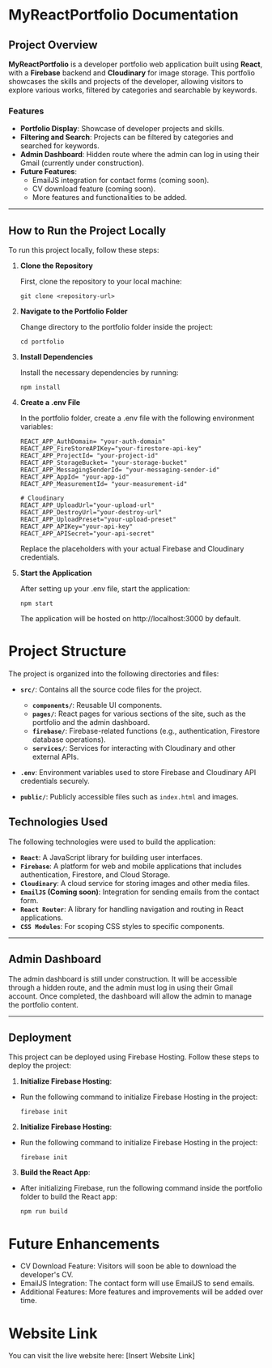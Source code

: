 # MyReactPortfolio Documentation

## Project Overview

**MyReactPortfolio** is a developer portfolio web application built using **React**, with a **Firebase** backend and **Cloudinary** for image storage. This portfolio showcases the skills and projects of the developer, allowing visitors to explore various works, filtered by categories and searchable by keywords.

### Features

- **Portfolio Display**: Showcase of developer projects and skills.
- **Filtering and Search**: Projects can be filtered by categories and searched for keywords.
- **Admin Dashboard**: Hidden route where the admin can log in using their Gmail (currently under construction).
- **Future Features**:
  - EmailJS integration for contact forms (coming soon).
  - CV download feature (coming soon).
  - More features and functionalities to be added.

---

## How to Run the Project Locally

To run this project locally, follow these steps:

1. **Clone the Repository**

   First, clone the repository to your local machine:

   ```
   git clone <repository-url>
   ```

2. **Navigate to the Portfolio Folder**

   Change directory to the portfolio folder inside the project:

   ```
   cd portfolio
   ```

3. **Install Dependencies**

   Install the necessary dependencies by running:

   ```
   npm install
   ```

4. **Create a .env File**

   In the portfolio folder, create a .env file with the following environment variables:

   ```
   REACT_APP_AuthDomain= "your-auth-domain"
   REACT_APP_FireStoreAPIKey="your-firestore-api-key"
   REACT_APP_ProjectId= "your-project-id"
   REACT_APP_StorageBucket= "your-storage-bucket"
   REACT_APP_MessagingSenderId= "your-messaging-sender-id"
   REACT_APP_AppId= "your-app-id"
   REACT_APP_MeasurementId= "your-measurement-id"

   # Cloudinary
   REACT_APP_UploadUrl="your-upload-url"
   REACT_APP_DestroyUrl="your-destroy-url"
   REACT_APP_UploadPreset="your-upload-preset"
   REACT_APP_APIKey="your-api-key"
   REACT_APP_APISecret="your-api-secret"
   ```

   Replace the placeholders with your actual Firebase and Cloudinary credentials.

5. **Start the Application**

   After setting up your .env file, start the application:

   ```
   npm start
   ```

   The application will be hosted on http://localhost:3000 by default.

# Project Structure

The project is organized into the following directories and files:

- **`src/`**: Contains all the source code files for the project.

  - **`components/`**: Reusable UI components.
  - **`pages/`**: React pages for various sections of the site, such as the portfolio and the admin dashboard.
  - **`firebase/`**: Firebase-related functions (e.g., authentication, Firestore database operations).
  - **`services/`**: Services for interacting with Cloudinary and other external APIs.

- **`.env`**: Environment variables used to store Firebase and Cloudinary API credentials securely.

- **`public/`**: Publicly accessible files such as `index.html` and images.

## Technologies Used

The following technologies were used to build the application:

- **`React`**: A JavaScript library for building user interfaces.
- **`Firebase`**: A platform for web and mobile applications that includes authentication, Firestore, and Cloud Storage.
- **`Cloudinary`**: A cloud service for storing images and other media files.
- **`EmailJS` (Coming soon)**: Integration for sending emails from the contact form.
- **`React Router`**: A library for handling navigation and routing in React applications.
- **`CSS Modules`**: For scoping CSS styles to specific components.

---

## Admin Dashboard

The admin dashboard is still under construction. It will be accessible through a hidden route, and the admin must log in using their Gmail account. Once completed, the dashboard will allow the admin to manage the portfolio content.

---

## Deployment

This project can be deployed using Firebase Hosting. Follow these steps to deploy the project:

1. **Initialize Firebase Hosting**:

- Run the following command to initialize Firebase Hosting in the project:

  ```
  firebase init
  ```

2. **Initialize Firebase Hosting**:

- Run the following command to initialize Firebase Hosting in the project:

  ```
  firebase init
  ```

3. **Build the React App**:

- After initializing Firebase, run the following command inside the portfolio folder to build the React app:
    ```
    npm run build
    ```


# Future Enhancements
- CV Download Feature: Visitors will soon be able to download the developer's CV.
- EmailJS Integration: The contact form will use EmailJS to send emails.
- Additional Features: More features and improvements will be added over time.

# Website Link

You can visit the live website here: [Insert Website Link]



